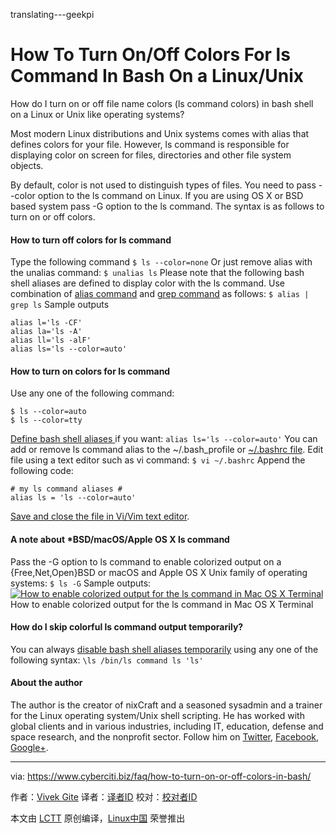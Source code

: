 translating---geekpi

How To Turn On/Off Colors For ls Command In Bash On a Linux/Unix
======

How do I turn on or off file name colors (ls command colors) in bash shell on a Linux or Unix like operating systems?

Most modern Linux distributions and Unix systems comes with alias that defines colors for your file. However, ls command is responsible for displaying color on screen for files, directories and other file system objects.

By default, color is not used to distinguish types of files. You need to pass --color option to the ls command on Linux. If you are using OS X or BSD based system pass -G option to the ls command. The syntax is as follows to turn on or off colors.

#### How to turn off colors for ls command

Type the following command
`$ ls --color=none`
Or just remove alias with the unalias command:
`$ unalias ls`
Please note that the following bash shell aliases are defined to display color with the ls command. Use combination of [alias command][1] and [grep command][2] as follows:
`$ alias | grep ls`
Sample outputs
```
alias l='ls -CF'
alias la='ls -A'
alias ll='ls -alF'
alias ls='ls --color=auto'
```

#### How to turn on colors for ls command

Use any one of the following command:
```
$ ls --color=auto
$ ls --color=tty
```
[Define bash shell aliases ][3]if you want:
`alias ls='ls --color=auto'`
You can add or remove ls command alias to the ~/.bash_profile or [~/.bashrc file][4]. Edit file using a text editor such as vi command:
`$ vi ~/.bashrc`
Append the following code:
```
# my ls command aliases #
alias ls = 'ls --color=auto'
```

[Save and close the file in Vi/Vim text editor][5].

#### A note about *BSD/macOS/Apple OS X ls command

Pass the -G option to ls command to enable colorized output on a {Free,Net,Open}BSD or macOS and Apple OS X Unix family of operating systems:
`$ ls -G`
Sample outputs:
[![How to enable colorized output for the ls command in Mac OS X Terminal][6]][7]
How to enable colorized output for the ls command in Mac OS X Terminal

#### How do I skip colorful ls command output temporarily?

You can always [disable bash shell aliases temporarily][8] using any one of the following syntax:
`\ls
/bin/ls
command ls
'ls'`


#### About the author

The author is the creator of nixCraft and a seasoned sysadmin and a trainer for the Linux operating system/Unix shell scripting. He has worked with global clients and in various industries, including IT, education, defense and space research, and the nonprofit sector. Follow him on [Twitter][9], [Facebook][10], [Google+][11].

--------------------------------------------------------------------------------

via: https://www.cyberciti.biz/faq/how-to-turn-on-or-off-colors-in-bash/

作者：[Vivek Gite][a]
译者：[译者ID](https://github.com/译者ID)
校对：[校对者ID](https://github.com/校对者ID)

本文由 [LCTT](https://github.com/LCTT/TranslateProject) 原创编译，[Linux中国](https://linux.cn/) 荣誉推出

[a]:https://www.cyberciti.biz/
[1]:https://www.cyberciti.biz/tips/bash-aliases-mac-centos-linux-unix.html (See Linux/Unix alias command examples for more info)
[2]:https://www.cyberciti.biz/faq/howto-use-grep-command-in-linux-unix/ (See Linux/Unix grep command examples for more info)
[3]:https://www.cyberciti.biz/tips/bash-aliases-mac-centos-linux-unix.html
[4]:https://bash.cyberciti.biz/guide/~/.bashrc
[5]:https://www.cyberciti.biz/faq/linux-unix-vim-save-and-quit-command/
[6]:https://www.cyberciti.biz/media/new/faq/2016/01/color-ls-for-Mac-OS-X.jpg
[7]:https://www.cyberciti.biz/faq/apple-mac-osx-terminal-color-ls-output-option/
[8]:https://www.cyberciti.biz/faq/bash-shell-temporarily-disable-an-alias/
[9]:https://twitter.com/nixcraft
[10]:https://facebook.com/nixcraft
[11]:https://plus.google.com/+CybercitiBiz

